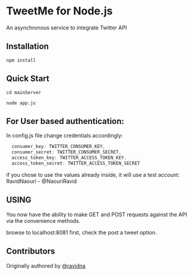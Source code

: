 # TweetMe for Node.js

An asynchronous service to integrate Twitter API  

## Installation

`npm install` 

## Quick Start

`cd mainServer`

`node app.js`


## For User based authentication:
In config.js file change credentials accordingly:

```javascript
  consumer_key: TWITTER_CONSUMER_KEY,
  consumer_secret: TWITTER_CONSUMER_SECRET,
  access_token_key: TWITTER_ACCESS_TOKEN_KEY,
  access_token_secret: TWITTER_ACCESS_TOKEN_SECRET
```
if you chose to use the values already inside, it will use a test account: RavidNaouri - @NaouriRavid 

## USING

You now have the ability to make GET and POST requests against the API via the convenience methods.

browse to localhost:8081 first, check the post a tweet option.

## Contributors

Originally authored by  [@ravidna](http://github.com/ravidna)




